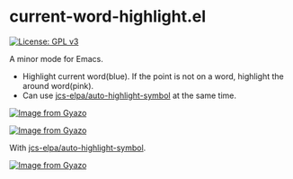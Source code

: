# current-word-highlight.el

[![License: GPL v3](https://img.shields.io/badge/License-GPLv3-blue.svg)](https://www.gnu.org/licenses/gpl-3.0)

A minor mode for Emacs.
* Highlight current word(blue). If the point is not on a word, highlight the around word(pink).
* Can use <a href="https://github.com/jcs-elpa/auto-highlight-symbol">jcs-elpa/auto-highlight-symbol</a> at the same time.

[![Image from Gyazo](https://i.gyazo.com/0a604559d7c56a9c9d64da3b5973070c.gif)](https://gyazo.com/0a604559d7c56a9c9d64da3b5973070c)

[![Image from Gyazo](https://i.gyazo.com/166e16305f5860911301c59e521ae66d.gif)](https://gyazo.com/166e16305f5860911301c59e521ae66d)

With <a href="https://github.com/jcs-elpa/auto-highlight-symbol">jcs-elpa/auto-highlight-symbol</a>.

[![Image from Gyazo](https://i.gyazo.com/b5d8b85f724900c1ab8b646c5c6cf640.gif)](https://gyazo.com/b5d8b85f724900c1ab8b646c5c6cf640)
